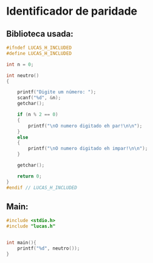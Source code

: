 # Identificador de paridade

## Biblioteca usada:
```C
#ifndef LUCAS_H_INCLUDED
#define LUCAS_H_INCLUDED

int n = 0;

int neutro()
{

    printf("Digite um número: ");
    scanf("%d", &n);
    getchar();

    if (n % 2 == 0)
    {
        printf("\nO numero digitado eh par!\n\n");
    }
    else
    {
        printf("\nO numero digitado eh impar!\n\n");
    }

    getchar();

    return 0;
}
#endif // LUCAS_H_INCLUDED
```


## Main: 
```C
#include <stdio.h>
#include "lucas.h"


int main(){
    printf("%d", neutro());
}
```

